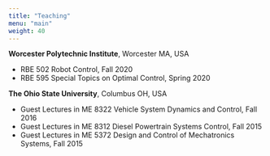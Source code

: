 ```yaml
---
title: "Teaching"
menu: "main"
weight: 40
---
```

**Worcester Polytechnic Institute**, Worcester MA, USA
* RBE 502 Robot Control, Fall 2020
* RBE 595 Special Topics on Optimal Control, Spring 2020

**The Ohio State University**, Columbus OH, USA
* Guest Lectures in ME 8322 Vehicle System Dynamics and Control, Fall 2016
* Guest Lectures in ME 8312 Diesel Powertrain Systems Control, Fall 2015
* Guest Lectures in ME 5372 Design and Control of Mechatronics Systems, Fall 2015